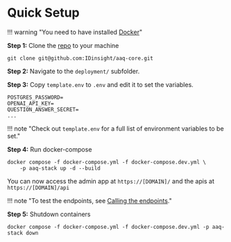 # Quick Setup

!!! warning "You need to have installed [Docker](https://docs.docker.com/get-docker/)"

**Step 1:** Clone the [repo](https://github.com/IDinsight/aaq-core) to your machine

    git clone git@github.com:IDinsight/aaq-core.git

**Step 2:** Navigate to the `deployment/` subfolder.

**Step 3:** Copy `template.env` to `.env` and edit it to set the
variables.

    POSTGRES_PASSWORD=
    OPENAI_API_KEY=
    QUESTION_ANSWER_SECRET=
    ...

!!! note "Check out `template.env` for a full list of environment variables to be set."

**Step 4:** Run docker-compose

    docker compose -f docker-compose.yml -f docker-compose.dev.yml \
        -p aaq-stack up -d --build

You can now access the admin app at `https://[DOMAIN]/` and the apis at `https://[DOMAIN]/api`

!!! note "To test the endpoints, see [Calling the endpoints](../develop/testing.md#call-the-endpoints)."

**Step 5:** Shutdown containers

    docker compose -f docker-compose.yml -f docker-compose.dev.yml -p aaq-stack down
